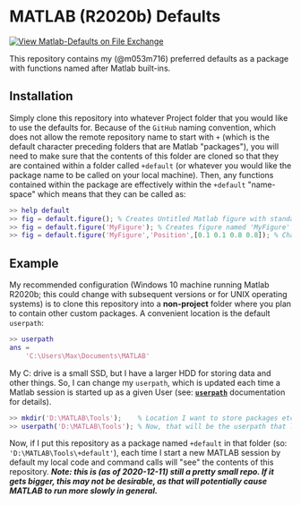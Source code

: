 # MATLAB (R2020b) Defaults
[![View Matlab-Defaults on File Exchange](https://www.mathworks.com/matlabcentral/images/matlab-file-exchange.svg)](https://www.mathworks.com/matlabcentral/fileexchange/84215-matlab-defaults)

This repository contains my (@m053m716) preferred defaults as a package with functions named after Matlab built-ins.

## Installation ##

Simply clone this repository into whatever Project folder that you would like to use the defaults for. Because of the `GitHub` naming convention, which does not allow the remote repository name to start with `+` (which is the default character preceding folders that are Matlab "packages"), you will need to make sure that the contents of this folder are cloned so that they are contained within a folder called `+default` (or whatever you would like the package name to be called on your local machine). Then, any functions contained within the package are effectively within the `+default` "name-space" which means that they can be called as:

```Matlab
>> help default
>> fig = default.figure(); % Creates Untitled Matlab figure with standard preferences
>> fig = default.figure('MyFigure'); % Creates figure named 'MyFigure'
>> fig = default.figure('MyFigure','Position',[0.1 0.1 0.8 0.8]); % Change the "Position" <'Name',value> setting
```

## Example ##

My recommended configuration (Windows 10 machine running Matlab R2020b; this could change with subsequent versions or for UNIX operating systems) is to clone this repository into a **non-project** folder where you plan to contain other custom packages. A convenient location is the default `userpath`:

```Matlab
>> userpath
ans = 
	'C:\Users\Max\Documents\MATLAB'
```

My C: drive is a small SSD, but I have a larger HDD for storing data and other things. So, I can change my `userpath`, which is updated each time a Matlab session is started up as a given User (see: **[`userpath`](https://www.mathworks.com/help/matlab/ref/userpath.html "Mathworks reference for userpath() function")** documentation for details).

```Matlab
>> mkdir('D:\MATLAB\Tools');    % Location I want to store packages etc.
>> userpath('D:\MATLAB\Tools'); % Now, that will be the userpath that loads each time
```

Now, if I put this repository as a package named `+default` in that folder (so: `'D:\MATLAB\Tools\+default'`), each time I start a new MATLAB session by default my local code and command calls will "see" the contents of this repository. ***Note: this is (as of 2020-12-11) still a pretty small repo. If it gets bigger, this may not be desirable, as that will potentially cause MATLAB to run more slowly in general.***

